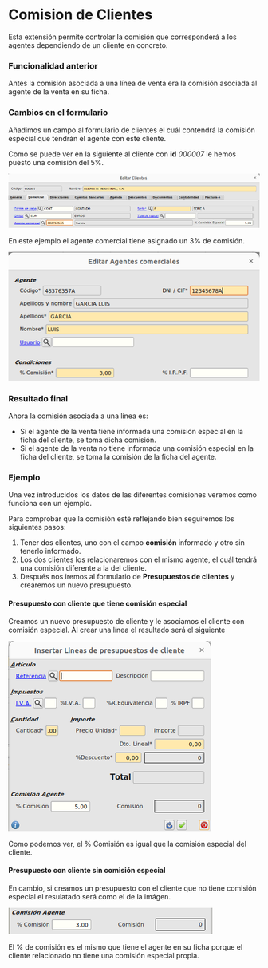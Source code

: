 # Comision de Clientes

Esta extensión permite controlar la comisión que corresponderá a los agentes dependiendo de un cliente en concreto.

### Funcionalidad anterior

Antes la comisión asociada a una línea de venta era la comisión asociada al agente de la venta en su ficha.

### Cambios en el formulario

Añadimos un campo al formulario de clientes el cuál contendrá la comisión especial que tendrán el agente con este cliente.

Como se puede ver en la siguiente al cliente con __id__ _000007_ le hemos puesto una comisión del 5%.

![Formulario Cliente](./img/form_cliente.png)

En este ejemplo el agente comercial tiene asignado un 3% de comisión.

![Formulario Agente](./img/form_agentes.png)

### Resultado final

Ahora la comisión asociada a una línea es:

+ Si el agente de la venta tiene informada una comisión especial en la ficha del cliente, se toma dicha comisión.
+ Si el agente de la venta no tiene informada una comisión especial en la ficha del cliente, se toma la comisión de la ficha del agente.

### Ejemplo

Una vez introducidos los datos de las diferentes comisiones veremos como funciona con un ejemplo.

Para comprobar que la comisión esté reflejando bien seguiremos los siguientes pasos:

1. Tener dos clientes, uno con el campo **comisión** informado y otro sin tenerlo informado.
2. Los dos clientes los relacionaremos con el mismo agente, el cuál tendrá una comisión diferente a la del cliente.
3. Después nos iremos al formulario de **Presupuestos de clientes** y crearemos un nuevo presupuesto.
     
#### __Presupuesto con cliente que tiene comisión especial__

Creamos un nuevo presupuesto de cliente y le asociamos el cliente con comisión especial. Al crear una línea el resultado será el siguiente

![Formulario Lineaspresupuestos](./img/form_lineaspresupuestos.png)

Como podemos ver, el % Comisión es igual que la comisión especial del cliente.


#### __Presupuesto con cliente sin comisión especial__

En cambio, si creamos un presupuesto con el cliente que no tiene comisión especial el resulatado será como el de la imágen.

![Comision del Agente](./img/comision_agente.png)

El % de comisión es el mismo que tiene el agente en su ficha porque el cliente relacionado no tiene una comisión especial propia.

